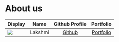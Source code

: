 # About us

| Display                                             |  Name   |        Github Profile         |             Portfolio              |
|-----------------------------------------------------|:-------:|:-----------------------------:|:----------------------------------:|
| ![](https://via.placeholder.com/100.png?text=Photo) | Lakshmi | [Github](https://github.com/) | [Portfolio](docs/team/lakshm1i.md) |

